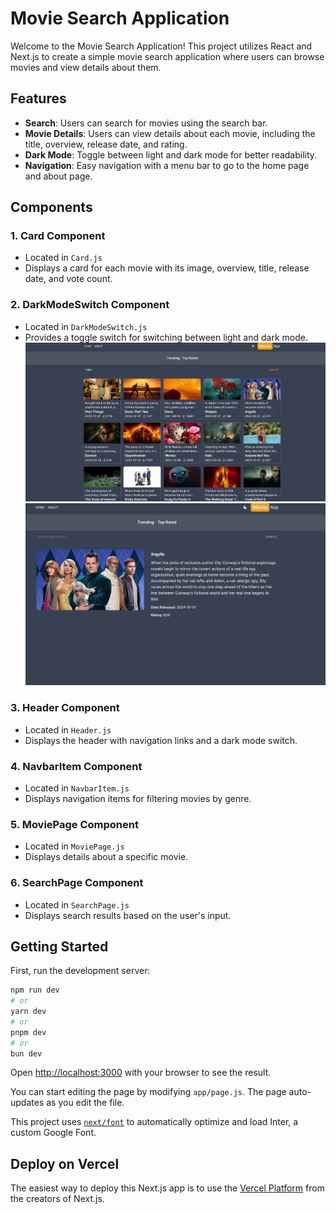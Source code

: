 # Movie Search Application

Welcome to the Movie Search Application! This project utilizes React and Next.js to create a simple movie search application where users can browse movies and view details about them.

## Features

- **Search**: Users can search for movies using the search bar.
- **Movie Details**: Users can view details about each movie, including the title, overview, release date, and rating.
- **Dark Mode**: Toggle between light and dark mode for better readability.
- **Navigation**: Easy navigation with a menu bar to go to the home page and about page.

## Components

### 1. Card Component
- Located in `Card.js`
- Displays a card for each movie with its image, overview, title, release date, and vote count.

### 2. DarkModeSwitch Component
- Located in `DarkModeSwitch.js`
- Provides a toggle switch for switching between light and dark mode.
![alt text](<Screenshot 2024-03-20 at 1.13.27 PM.png>)
![alt text](<Screenshot 2024-03-20 at 1.13.57 PM.png>)
### 3. Header Component
- Located in `Header.js`
- Displays the header with navigation links and a dark mode switch.

### 4. NavbarItem Component
- Located in `NavbarItem.js`
- Displays navigation items for filtering movies by genre.

### 5. MoviePage Component
- Located in `MoviePage.js`
- Displays details about a specific movie.

### 6. SearchPage Component
- Located in `SearchPage.js`
- Displays search results based on the user's input.


## Getting Started

First, run the development server:

```bash
npm run dev
# or
yarn dev
# or
pnpm dev
# or
bun dev
```

Open [http://localhost:3000](http://localhost:3000) with your browser to see the result.

You can start editing the page by modifying `app/page.js`. The page auto-updates as you edit the file.

This project uses [`next/font`](https://nextjs.org/docs/basic-features/font-optimization) to automatically optimize and load Inter, a custom Google Font.


## Deploy on Vercel

The easiest way to deploy this Next.js app is to use the [Vercel Platform](https://vercel.com/new?utm_medium=default-template&filter=next.js&utm_source=create-next-app&utm_campaign=create-next-app-readme) from the creators of Next.js.

